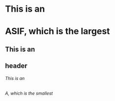 # This is an <h1> ASIF, which is the largest
## This is an <h2> header
###### This is an <h6> A, which is the smallest
